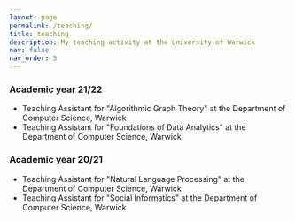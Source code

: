 ```yaml
---
layout: page
permalink: /teaching/
title: teaching
description: My teaching activity at the University of Warwick
nav: false
nav_order: 5
---
```


### Academic year 21/22

- Teaching Assistant for "Algorithmic Graph Theory" at the Department of Computer Science, Warwick
- Teaching Assistant for "Foundations of Data Analytics" at the Department of Computer Science, Warwick

### Academic year 20/21

- Teaching Assistant for "Natural Language Processing" at the Department of Computer Science, Warwick
- Teaching Assistant for "Social Informatics" at the Department of Computer Science, Warwick
